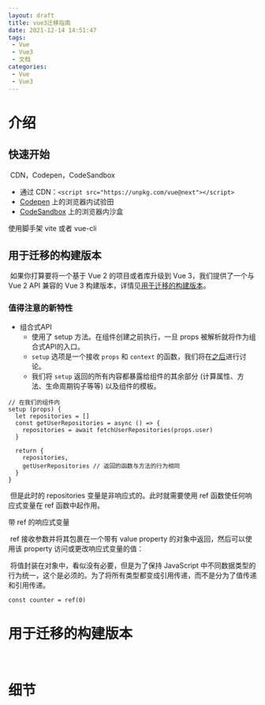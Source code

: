 ```yaml
---
layout: draft
title: vue3迁移指南
date: 2021-12-14 14:51:47
tags:
 - Vue
 - Vue3
 - 文档
categories:
 - Vue
 - Vue3
---
```




# 介绍

## 快速开始

​		CDN，Codepen，CodeSandbox

- 通过 CDN：`<script src="https://unpkg.com/vue@next"></script>`
- [Codepen](https://codepen.io/yyx990803/pen/OJNoaZL) 上的浏览器内试验田
- [CodeSandbox](https://v3.vue.new/) 上的浏览器内沙盒

使用脚手架 vite 或者 vue-cli

## 用于迁移的构建版本

​		如果你打算要将一个基于 Vue 2 的项目或者库升级到 Vue 3，我们提供了一个与 Vue 2 API 兼容的 Vue 3 构建版本，详情见[用于迁移的构建版本](https://v3.cn.vuejs.org/guide/migration/migration-build.html)。

### 值得注意的新特性

* 组合式API
  * 使用了 setup 方法。在组件创建之前执行，一旦 props 被解析就将作为组合式API的入口。
  * `setup` 选项是一个接收 `props` 和 `context` 的函数，我们将在[之后](https://v3.cn.vuejs.org/guide/composition-api-setup.html#参数)进行讨论。
  * 我们将 `setup` 返回的所有内容都暴露给组件的其余部分 (计算属性、方法、生命周期钩子等等) 以及组件的模板。

```
// 在我们的组件内
setup (props) {
  let repositories = []
  const getUserRepositories = async () => {
    repositories = await fetchUserRepositories(props.user)
  }

  return {
    repositories,
    getUserRepositories // 返回的函数与方法的行为相同
  }
}
```

​		但是此时的 repositories 变量是非响应式的。此时就需要使用 ref 函数使任何响应式变量在 ref 函数中起作用。

带 ref 的响应式变量

​		ref 接收参数并将其包裹在一个带有 value property 的对象中返回，然后可以使用该 property 访问或更改响应式变量的值：

​	将值封装在对象中，看似没有必要，但是为了保持 JavaScript 中不同数据类型的行为统一，这个是必须的。为了将所有类型都变成引用传递，而不是分为了值传递和引用传递。

```
const counter = ref(0)
```





# 用于迁移的构建版本

​		



# 细节
